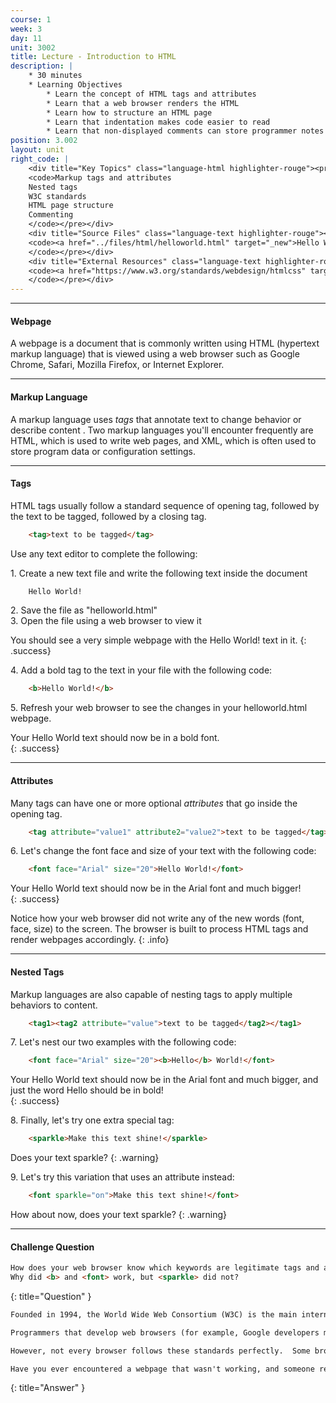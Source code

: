 ```yaml
---
course: 1
week: 3
day: 11
unit: 3002
title: Lecture - Introduction to HTML
description: |
    * 30 minutes
    * Learning Objectives  
        * Learn the concept of HTML tags and attributes        
        * Learn that a web browser renders the HTML
        * Learn how to structure an HTML page
        * Learn that indentation makes code easier to read
        * Learn that non-displayed comments can store programmer notes
position: 3.002
layout: unit
right_code: |
    <div title="Key Topics" class="language-html highlighter-rouge"><pre class="highlight">
    <code>Markup tags and attributes
    Nested tags
    W3C standards
    HTML page structure
    Commenting
    </code></pre></div>
    <div title="Source Files" class="language-text highlighter-rouge"><pre class="highlight">
    <code><a href="../files/html/helloworld.html" target="_new">Hello World!</a>
    </code></pre></div>
    <div title="External Resources" class="language-text highlighter-rouge"><pre class="highlight">
    <code><a href="https://www.w3.org/standards/webdesign/htmlcss" target="_new">W3C Standards HTML CSS</a>
    </code></pre></div>
---
```

---

#### Webpage
A webpage is a document that is commonly written using HTML (hypertext markup language) that is viewed using a web browser such as Google Chrome, Safari, Mozilla Firefox, or Internet Explorer.

---

#### Markup Language
A markup language uses *tags* that annotate text to change behavior or describe content .  Two markup languages you'll encounter frequently are HTML, which is used to write web pages, and XML, which is often used to store program data or configuration settings.

---

#### Tags
HTML tags usually follow a standard sequence of opening tag, followed by the text to be tagged, followed by a closing tag.  

~~~ html
    <tag>text to be tagged</tag>
~~~

Use any text editor to complete the following:

1\. Create a new text file and write the following text inside the document  

~~~ html
    Hello World!
~~~


2\. Save the file as "helloworld.html"  
3\. Open the file using a web browser to view it

You should see a very simple webpage with the Hello World! text in it. 
{: .success}
 
4\. Add a bold tag to the text in your file with the following code:

~~~ html
    <b>Hello World!</b>
~~~

5\.  Refresh your web browser to see the changes in your helloworld.html webpage.

Your Hello World text should now be in a bold font.  
{: .success}

---

#### Attributes
Many tags can have one or more optional *attributes* that go inside the opening tag.

~~~ html
    <tag attribute="value1" attribute2="value2">text to be tagged</tag>
~~~

6\. Let's change the font face and size of your text with the following code:

~~~ html
    <font face="Arial" size="20">Hello World!</font>
~~~

Your Hello World text should now be in the Arial font and much bigger!  
{: .success}

Notice how your web browser did not write any of the new words (font, face, size) to the screen.  The browser is built to process HTML tags and render webpages accordingly.
{: .info}

---

#### Nested Tags
Markup languages are also capable of nesting tags to apply multiple behaviors to content.

~~~ html
    <tag1><tag2 attribute="value">text to be tagged</tag2></tag1>
~~~

7\.  Let's nest our two examples with the following code:

~~~ html
    <font face="Arial" size="20"><b>Hello</b> World!</font>
~~~

Your Hello World text should now be in the Arial font and much bigger, and just the word Hello should be in bold!  
{: .success}

8\.  Finally, let's try one extra special tag:

~~~ html
    <sparkle>Make this text shine!</sparkle>
~~~

Does your text sparkle?
{: .warning}

9\.  Let's try this variation that uses an attribute instead:

~~~ html
    <font sparkle="on">Make this text shine!</font>
~~~

How about now, does your text sparkle?
{: .warning}

---

#### Challenge Question  

~~~ html
How does your web browser know which keywords are legitimate tags and attributes?  
Why did <b> and <font> work, but <sparkle> did not?
~~~
{: title="Question" }

~~~ html
Founded in 1994, the World Wide Web Consortium (W3C) is the main international standards organization for the Web.  It was created to develop protocols and guidelines that ensure long-term growth for the Web.

Programmers that develop web browsers (for example, Google developers make Chrome and Apple developers make Safari) do their best to follow standards set by W3C, the World Wide Web Consortium.  This means recognizing a standard list of tags and attributes and rendering them in an expected fashion.

However, not every browser follows these standards perfectly.  Some browsers have been programmed to recognize extra tags or attributes, or they can interpret and render tags differently.  

Have you ever encountered a webpage that wasn't working, and someone recommended that you try using a different browser?
~~~
{: title="Answer" }

